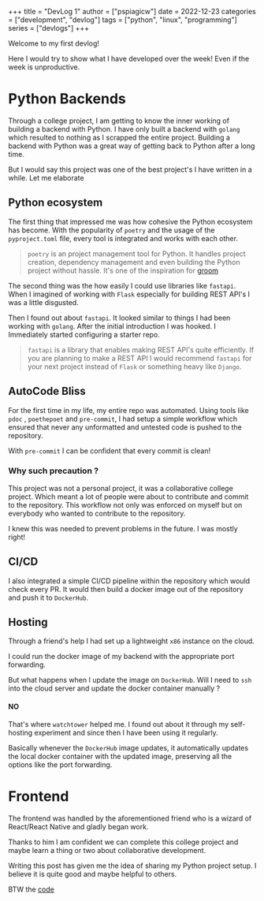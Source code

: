 +++
title = "DevLog 1"
author = ["pspiagicw"]
date = 2022-12-23
categories = ["development", "devlog"]
tags = ["python", "linux", "programming"]
series = ["devlogs"]
+++

Welcome to my first devlog!

Here I would try to show what I have developed over the week! Even if the week is unproductive.


# Python Backends

Through a college project, I am getting to know the inner working of building a backend with Python.
I have only built a backend with `golang` which resulted to nothing as I scrapped the entire project.
Building a backend with Python was a great way of getting back to Python after a long time.

But I would say this project was one of the best project's I have written in a while. 
Let me elaborate

## Python ecosystem

The first thing that impressed me was how cohesive the Python ecosystem has become.
With the popularity of `poetry` and the usage of the `pyproject.toml` file, every tool is integrated and works with each other.

> `poetry` is an project management tool for Python. It handles project creation, dependency management and even building the Python project without hassle. It's one of the inspiration for [groom](https://github.com/golang-groom/groom)

The second thing was the how easily I could use libraries like `fastapi`.
When I imagined of working with `Flask` especially for building REST API's I was a little disgusted.


Then I found out about `fastapi`. It looked similar to things I had been working with `golang`.
After the initial introduction I was hooked. I Immediately started configuring a starter repo.

> `fastapi` is a library that enables making REST API's quite efficiently. If you are planning to make a REST API I would recommend `fastapi` for your next project instead of `Flask` or something heavy like `Django`.

## AutoCode Bliss

For the first time in my life, my entire repo was automated. Using tools like `pdoc` , `poethepoet` and `pre-commit`,
I had setup a simple workflow which ensured that never any  unformatted and untested code is pushed to the repository.

With `pre-commit` I can be confident that every commit is clean!

### Why such precaution ?

This project was not a personal project, it was a collaborative college project.
Which meant a lot of people were about to contribute and commit to the repository.
This workflow not only was enforced on myself but on everybody who wanted to contribute to the repository.

I knew this was needed to prevent problems in the future. I was mostly right!

## CI/CD

I also integrated a simple CI/CD pipeline within the repository which would check every PR.
It would then build a docker image out of the repository and push it to `DockerHub`.

## Hosting

 Through a friend's help I had set up a lightweight `x86` instance on the cloud.

I could run the docker image of my backend with the appropriate port forwarding.

But what happens when I update the image on `DockerHub`. Will I need to `ssh` into the cloud server and update the docker container manually ?

#### NO

That's where `watchtower` helped me. I found out about it through my self-hosting experiment and since then I have been using it regularly.

Basically whenever the `DockerHub` image updates, it automatically updates the local docker container with the updated image, preserving all the options like the port forwarding.


# Frontend

The frontend was handled by the aforementioned friend who is a wizard of React/React Native and gladly began work.

Thanks to him I am confident we can complete this college project and maybe learn a thing or two about collaborative development.

Writing this post has given me the idea of sharing my Python project setup. I believe it is quite good and maybe helpful to others.


BTW the [code](https://github.com/pspiagicw/placy)




